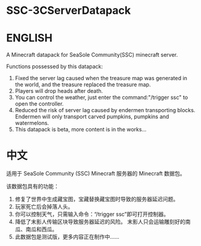 # SSC-3CServerDatapack
# ENGLISH
A Minecraft datapack for SeaSole Community(SSC) minecraft server.

Functions possessed by this datapack:
1. Fixed the server lag caused when the treasure map was generated in the world, and the treasure replaced the treasure map.
2. Players will drop heads after death.
3. You can control the weather, just enter the command:"/trigger ssc" to open the controller.
4. Reduced the risk of server lag caused by endermen transporting blocks. Endermen will only transport carved pumpkins, pumpkins and watermelons.
5. This datapack is beta, more content is in the works...

# 中文
适用于 SeaSole Community (SSC) Minecraft 服务器的 Minecraft 数据包。

该数据包具有的功能：
1. 修复了世界中生成藏宝图，宝藏替换藏宝图时导致的服务器延迟问题。
2. 玩家死亡后会掉落人头。
3. 你可以控制天气，只需输入命令：“/trigger ssc”即可打开控制器。
4. 降低了末影人传输区块导致服务器延迟的风险。 末影人只会运输雕刻好的南瓜、南瓜和西瓜。
5. 此数据包是测试版，更多内容正在制作中......
